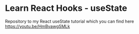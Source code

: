 # Learn React Hooks - useState

Repository to my React useState tutorial which you can find here https://youtu.be/HmBvawgSMLk
